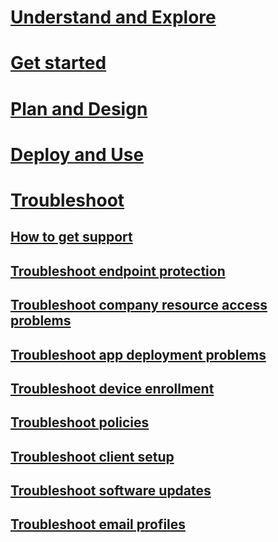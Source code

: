 # [Understand and Explore](/intune/introduction-to-microsoft-intune)
# [Get started](/intune/get-started-with-a-paid-subscription-to-microsoft-intune)
# [Plan and Design](/intune/plandesign/what-to-tell-your-end-users-about-using-microsoft-intune)
# [Deploy and Use](/intune/deployuse/overview-of-device-and-app-lifecycles-in-microsoft-intune)

# [Troubleshoot](how-to-get-support-for-microsoft-intune.md)
## [How to get support](how-to-get-support-for-microsoft-intune.md)
## [Troubleshoot endpoint protection](Troubleshoot-Endpoint-Protection-in-microsoft-intune.md)
## [Troubleshoot company resource access problems](Troubleshoot-company-resource-access-problems-with-microsoft-intune.md)
## [Troubleshoot app deployment problems](Troubleshoot-app-deployment-problems-in-microsoft-intune.md)
## [Troubleshoot device enrollment](troubleshoot-device-enrollment-in-intune.md)
## [Troubleshoot policies](Troubleshoot-policies-in-microsoft-intune.md)
## [Troubleshoot client setup](Troubleshoot-client-setup-in-microsoft-intune.md)
## [Troubleshoot software updates](Troubleshoot-software-updates-in-microsoft-intune.md)
## [Troubleshoot email profiles](Troubleshoot-email-profiles-in-microsoft-intune.md)
